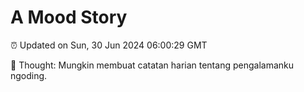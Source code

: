 # A Mood Story

⏰ Updated on Sun, 30 Jun 2024 06:00:29 GMT

💭 Thought: Mungkin membuat catatan harian tentang pengalamanku ngoding.


